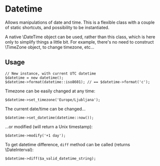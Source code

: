# Datetime

Allows manipulations of date and time.
This is a flexible class with a couple of static shortcuts, and possibility
to be instantiated.

A native \DateTime object can be used, rather than this class, which
is here only to simplify things a little bit. For example, there's no need to
construct \TimeZone object, to change timezone, etc...

## Usage

    // New instance, with current UTC datetime
    $datetime = new datetime();
    $datetime->format(datetime::iso8601); // == $datetime->format('c');

Timezone can be easily changed at any time:

    $datetime->set_timezone('Europe/Ljubljana');

The current date/time can be changed...

    $datetime->set_datetime(datetime::now());

...or modified (will return a Unix timestamp):

    $datetime->modify('+1 day');

To get datetime difference, `diff` method can be called (returns \DateInterval):

    $datetime->diff($a_valid_datetime_string);
